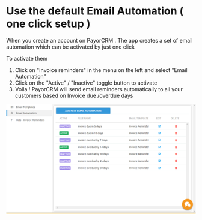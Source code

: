 # Use the default Email Automation \( one click setup \)

When you create an account on PayorCRM . The app creates a set of email automation which can be activated by just one click

To activate them

1. Click on "Invoice reminders" in the menu on the left and select "Email Automation"
2. Click on the "Active" / "Inactive" toggle button to activate
3. Voila ! PayorCRM will send email reminders automatically to all your customers based on Invoice due /overdue days

![](../.gitbook/assets/emailautomation2.PNG)



